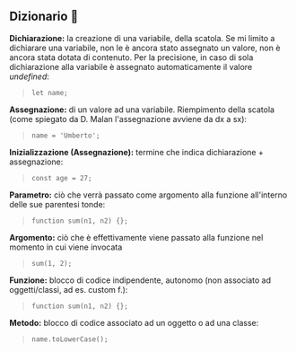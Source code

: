 ## Dizionario 📖

**Dichiarazione:** la creazione di una variabile, della scatola. Se mi limito a dichiarare una variabile, non le è ancora stato assegnato un valore, non è ancora stata dotata di contenuto. Per la precisione, in caso di sola dichiarazione alla variabile è assegnato automaticamente il valore *undefined*:

> `let name;`


**Assegnazione:** di un valore ad una variabile. Riempimento della scatola (come spiegato da D. Malan l'assegnazione avviene da dx a sx):

> `name = 'Umberto';`


**Inizializzazione (Assegnazione):** termine che indica dichiarazione + assegnazione:

> `const age = 27;`


**Parametro:** ciò che verrà passato come argomento alla funzione all'interno delle sue parentesi tonde:

> `function sum(n1, n2) {};`


**Argomento:** ciò che è effettivamente viene passato alla funzione nel momento in cui viene invocata

> `sum(1, 2);`


**Funzione:** blocco di codice indipendente, autonomo (non associato ad oggetti/classi, ad es. custom f.):

> `function sum(n1, n2) {};`


**Metodo:** blocco di codice associato ad un oggetto o ad una classe:

> `name.toLowerCase();`
